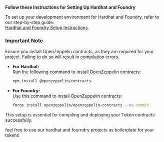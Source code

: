 **Follow these Instructions for Setting Up Hardhat and Foundry**  

To set up your development environment for Hardhat and Foundry, refer to our step-by-step guide:  
[Hardhat and Foundry Setup Instructions](https://github.com/Build-Deploy-Scale-with-Lisk/Lisk-Tutorials/tree/main/week-one/hardhat-and-foundry).  

### **Important Note**  
Ensure you install OpenZeppelin contracts, as they are required for your project. Failing to do so will result in compilation errors.  

- **For Hardhat:**  
  Run the following command to install OpenZeppelin contracts:  
  ```bash
  npm install @openzeppelin/contracts
  ```  

- **For Foundry:**  
  Use this command to install OpenZeppelin contracts:  
  ```bash
  forge install openzeppelin/openzeppelin-contracts --no-commit
  ```  

This setup is essential for compiling and deploying your Token contracts successfully.

feel free to use our hardhat and fourndry projects as boilerplate for your tokens